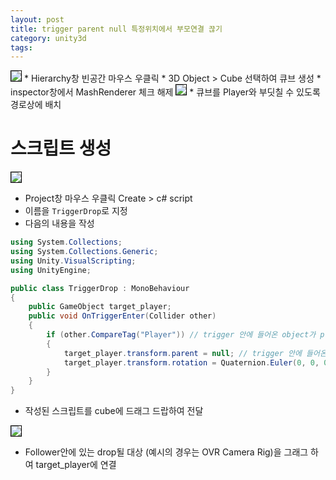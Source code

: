 ```yaml
---
layout: post
title: trigger parent null 특정위치에서 부모연결 끊기
category: unity3d
tags: 
---
```


<img style='border:solid 1px black;' src="https://image.onethelab.com/resized/1730306924.jpg" />
* Hierarchy창 빈공간 마우스 우클릭
* 3D Object > Cube 선택하여 큐브 생성
* inspector창에서 MashRenderer 체크 해제

<img style='border:solid 1px black;' src="https://image.onethelab.com/resized/1731475451.jpg" />
* 큐브를 Player와 부딧칠 수 있도록 경로상에 배치

# 스크립트 생성
<img style='border:solid 1px black;' src="https://image.onethelab.com/resized/1730329628.jpg" />

* Project창 마우스 우클릭 Create > c# script
* 이름을 ```TriggerDrop```로 지정
* 다음의 내용을 작성

```csharp
using System.Collections;
using System.Collections.Generic;
using Unity.VisualScripting;
using UnityEngine;

public class TriggerDrop : MonoBehaviour
{
    public GameObject target_player;
    public void OnTriggerEnter(Collider other)
    {
        if (other.CompareTag("Player")) // trigger 안에 들어온 object가 player인지 확인
        {
            target_player.transform.parent = null; // trigger 안에 들어온 object가 player라면 player의 부모를 없앰
            target_player.transform.rotation = Quaternion.Euler(0, 0, 0); // player의 회전값을 초기화
        }
    }
}
```

* 작성된 스크립트를 cube에 드래그 드랍하여 전달

<img style='border:solid 1px black;' src="https://image.onethelab.com/resized/1731509382.jpg" />

* Follower안에 있는 drop될 대상 (예시의 경우는 OVR Camera Rig)을 그래그 하여 target_player에 연결
